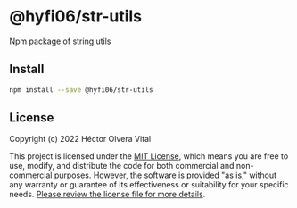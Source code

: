 # @hyfi06/str-utils

Npm package of string utils

## Install

```bash
npm install --save @hyfi06/str-utils
```

## License
Copyright (c) 2022 Héctor Olvera Vital

This project is licensed under the [MIT License](LICENSE), which means you are free to use, modify, and distribute the code for both commercial and non-commercial purposes. However, the software is provided "as is," without any warranty or guarantee of its effectiveness or suitability for your specific needs. [Please review the license file for more details](LICENSE).
